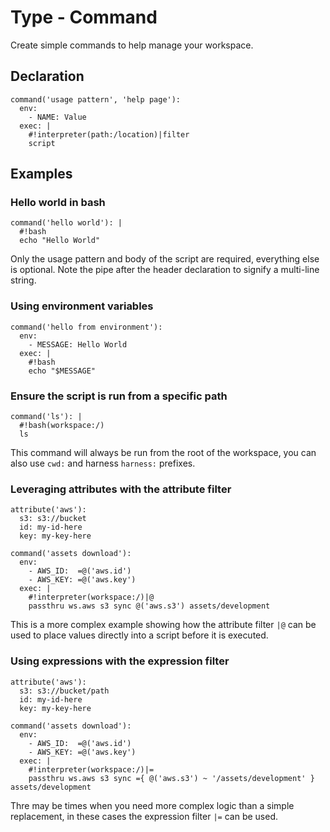 # Type - Command

Create simple commands to help manage your workspace.

## Declaration

```
command('usage pattern', 'help page'):
  env:
    - NAME: Value
  exec: |
    #!interpreter(path:/location)|filter
    script
```

## Examples

### Hello world in bash

```
command('hello world'): |
  #!bash
  echo "Hello World"
```

Only the usage pattern and body of the script are required, everything else is optional. Note the pipe after the header declaration to signify a multi-line string.

### Using environment variables

```
command('hello from environment'):
  env:
    - MESSAGE: Hello World
  exec: |
    #!bash
    echo "$MESSAGE"
```

### Ensure the script is run from a specific path

```
command('ls'): |
  #!bash(workspace:/)
  ls
```

This command will always be run from the root of the workspace, you can also use `cwd:` and harness `harness:` prefixes.

### Leveraging attributes with the attribute filter

```
attribute('aws'):
  s3: s3://bucket
  id: my-id-here
  key: my-key-here
  
command('assets download'):
  env:
    - AWS_ID:  =@('aws.id')
    - AWS_KEY: =@('aws.key') 
  exec: |
    #!interpreter(workspace:/)|@
    passthru ws.aws s3 sync @('aws.s3') assets/development
```

This is a more complex example showing how the attribute filter `|@` can be used to place values directly into a script before it is executed.

### Using expressions with the expression filter

```
attribute('aws'):
  s3: s3://bucket/path
  id: my-id-here
  key: my-key-here
  
command('assets download'):
  env:
    - AWS_ID:  =@('aws.id')
    - AWS_KEY: =@('aws.key') 
  exec: |
    #!interpreter(workspace:/)|=
    passthru ws.aws s3 sync ={ @('aws.s3') ~ '/assets/development' } assets/development
```

Thre may be times when you need more complex logic than a simple replacement, in these cases the expression filter `|=` can be used. 